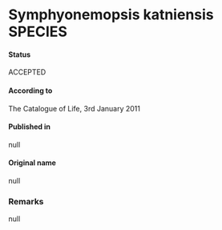 # Symphyonemopsis katniensis SPECIES

#### Status
ACCEPTED

#### According to
The Catalogue of Life, 3rd January 2011

#### Published in
null

#### Original name
null

### Remarks
null